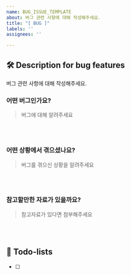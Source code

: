 ```yaml
---
name: BUG_ISSUE_TEMPLATE
about: 버그 관련 사항에 대해 작성해주세요.
title: "[ BUG ]"
labels: ''
assignees: ''

---
```


## 🛠️ Description for bug features
버그 관련 사항에 대해 작성해주세요.

### 어떤 버그인가요?

> 버그에 대해 알려주세요

<br><br>

### 어떤 상황에서 겪으셨나요?

> 버그를 겪으신 상황을 알려주세요

<br><br>

### 참고할만한 자료가 있을까요?

> 참고자료가 있다면 첨부해주세요

<br><br>

## 📝 Todo-lists
- [ ]
